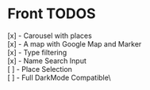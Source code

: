 # Front TODOS

[x] - Carousel with places\
[x] - A map with Google Map and Marker\
[x] - Type filtering\
[x] - Name Search Input\
[ ] - Place Selection\
[ ] - Full DarkMode Compatible\
